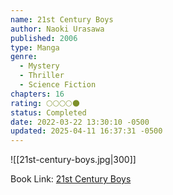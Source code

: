 ```yaml
---
name: 21st Century Boys
author: Naoki Urasawa
published: 2006
type: Manga
genre:
  - Mystery
  - Thriller
  - Science Fiction
chapters: 16
rating: 🌕🌕🌕🌕🌑
status: Completed
date: 2022-03-22 13:30:10 -0500
updated: 2025-04-11 16:37:31 -0500
---
```


![[21st-century-boys.jpg|300]]

Book Link: [21st Century Boys](https://myanimelist.net/manga/743/21st_Century_Boys)
